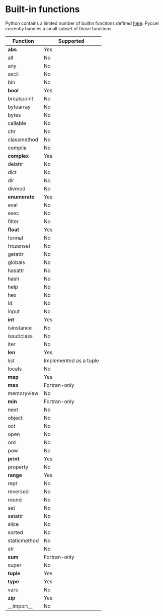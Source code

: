 # Built-in functions

Python contains a limited number of builtin functions defined [here](https://docs.python.org/3/library/functions.html). Pyccel currently handles a small subset of those functions

| Function | Supported |
|----------|-----------|
| **abs** | Yes |
| all | No |
| any | No |
| ascii | No |
| bin | No |
| **bool** | Yes |
| breakpoint | No |
| bytearray | No |
| bytes | No |
| callable | No |
| chr | No |
| classmethod | No |
| compile | No |
| **complex** | Yes |
| delattr | No |
| dict | No |
| dir | No |
| divmod | No |
| **enumerate** | Yes |
| eval | No |
| exec | No |
| filter | No |
| **float** | Yes |
| format | No |
| frozenset | No |
| getattr | No |
| globals | No |
| hasattr | No |
| hash | No |
| help | No |
| hex | No |
| id | No |
| input | No |
| **int** | Yes |
| isinstance | No |
| issubclass | No |
| iter | No |
| **len** | Yes |
| *list* | Implemented as a tuple |
| locals | No |
| **map** | Yes |
| **max** | Fortran-only |
| memoryview | No |
| **min** | Fortran-only |
| next | No |
| object | No |
| oct | No |
| open | No |
| ord | No |
| pow | No |
| **print** | Yes |
| property | No |
| **range** | Yes |
| repr | No |
| reversed | No |
| round | No |
| set | No |
| setattr | No  |
| slice | No |
| sorted | No |
| staticmethod | No |
| str | No |
| **sum** | Fortran-only |
| super | No |
| **tuple** | Yes |
| **type** | Yes |
| vars | No |
| **zip** | Yes |
| \_\_import\_\_ | No

